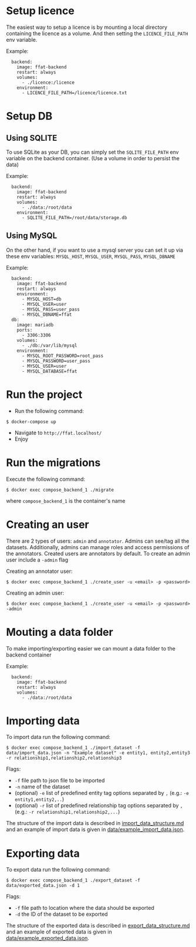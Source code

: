 # Setup licence
The easiest way to setup a licence is by mounting a local directory containing the licence as a volume. And then setting the `LICENCE_FILE_PATH` env variable.

Example:

```docker-compose
  backend:
    image: ffat-backend
    restart: always
    volumes:
      - ./licence:/licence
    environment:
      - LICENCE_FILE_PATH=/licence/licence.txt
```
# Setup DB
## Using SQLITE
To use SQLite as your DB, you can simply set the `SQLITE_FILE_PATH` env variable on the backend container. (Use a volume in order to persist the data)

Example:

```docker-compose
  backend:
    image: ffat-backend
    restart: always
    volumes:
      - ./data:/root/data
    environment:
      - SQLITE_FILE_PATH=/root/data/storage.db
```
## Using MySQL
On the other hand, if you want to use a mysql server you can set it up via these env variables: `MYSQL_HOST`, `MYSQL_USER`, `MYSQL_PASS`,  `MYSQL_DBNAME`

Example:

```docker-compose
  backend:
    image: ffat-backend
    restart: always
    environment:
      - MYSQL_HOST=db
      - MYSQL_USER=user
      - MYSQL_PASS=user_pass
      - MYSQL_DBNAME=ffat
  db:
    image: mariadb
    ports:
      - 3306:3306
    volumes:
      - ./db:/var/lib/mysql
    environment:
      - MYSQL_ROOT_PASSWORD=root_pass
      - MYSQL_PASSWORD=user_pass
      - MYSQL_USER=user
      - MYSQL_DATABASE=ffat
```

# Run the project
* Run the following command:

```console
$ docker-compose up
```

* Navigate to `http://ffat.localhost/`
* Enjoy

# Run the migrations
Execute the following command:

```console
$ docker exec compose_backend_1 ./migrate
```
where `compose_backend_1` is the container's name

# Creating an user
There are 2 types of users: `admin` and `annotator`. Admins can see/tag all the datasets. Additionally, admins can manage roles and access permissions of the annotators. Created users are annotators by default. To create an admin user include a `-admin` flag

Creating an annotator user:

```console
$ docker exec compose_backend_1 ./create_user -u <email> -p <password>
```

Creating an admin user:

```console
$ docker exec compose_backend_1 ./create_user -u <email> -p <password> -admin
```

# Mouting a data folder
To make importing/exporting easier we can mount a data folder to the backend container

Example:

```docker-compose
  backend:
    image: ffat-backend
    restart: always
    volumes:
      - ./data:/root/data
```

# Importing data
To import data run the following command:

```console
$ docker exec compose_backend_1 ./import_dataset -f data/import_data.json -n "Example dataset" -e entity1, entity2,entity3 -r relationship1,relationship2,relationship3
```

Flags:

* `-f` file path to json file to be imported
* `-n` name of the dataset
* (optional) `-e` list of predefined entity tag options separated by `,` (e.g.: `-e entity1,entity2,..`)
* (optional) `-r` list of predefined relationship tag options separated by `,` (e.g.: `-r relationship1,relationship2,...`)

The structure of the import data is described in [import\_data\_structure.md](import_data_structure.md) and an example of import data is given in [data/example\_import\_data.json](data/example_import_data.json).

# Exporting data
To export data run the following command:

```console
$ docker exec compose_backend_1 ./export_dataset -f data/exported_data.json -d 1
```
Flags:

* `-f` file path to location where the data should be exported
* `-d` the ID of the dataset to be exported

The structure of the exported data is described in [export\_data\_structure.md](export_data_structure.md) and an example of exported data is given in [data/example\_exported\_data.json](data/example_exported_data.json).


